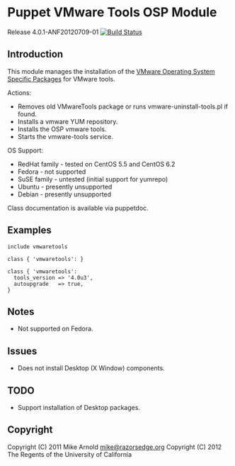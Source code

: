 Puppet VMware Tools OSP Module
==============================

Release 4.0.1-ANF20120709-01
[![Build Status](https://secure.travis-ci.org/UCSD-ANF/puppet-vmwaretools.png?branch=master)](http://travis-ci.org/UCSD-ANF/puppet-vmwaretools)

Introduction
------------

This module manages the installation of the [VMware Operating System Specific Packages](http://packages.vmware.com/) for VMware tools.

Actions:

* Removes old VMwareTools package or runs vmware-uninstall-tools.pl if found.
* Installs a vmware YUM repository.
* Installs the OSP vmware tools.
* Starts the vmware-tools service.

OS Support:

* RedHat family - tested on CentOS 5.5 and CentOS 6.2
* Fedora        - not supported
* SuSE family   - untested (initial support for yumrepo)
* Ubuntu        - presently unsupported
* Debian        - presently unsupported

Class documentation is available via puppetdoc.

Examples
--------

    include vmwaretools

    class { 'vmwaretools': }

    class { 'vmwaretools':
      tools_version => '4.0u3',
      autoupgrade   => true,
    }

Notes
-----

* Not supported on Fedora.

Issues
------

* Does not install Desktop (X Window) components.

TODO
----

* Support installation of Desktop packages.

Copyright
---------

Copyright (C) 2011 Mike Arnold <mike@razorsedge.org>
Copyright (C) 2012 The Regents of the University of California
